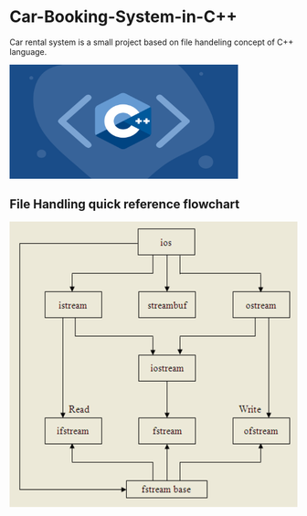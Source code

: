 # Car-Booking-System-in-C++
Car rental system is a small project based on file handeling concept of C++ language.

<img src="https://github.com/Atharva-Parikh/Car-rental-system-cpp/blob/main/images/6038586442907648.png" alt="C++" width="400" height="200">

## File Handling quick reference flowchart
<img src="https://github.com/Atharva-Parikh/Car-rental-system-cpp/blob/main/images/filehandling.png" alt="C++" width="550" height="500">
